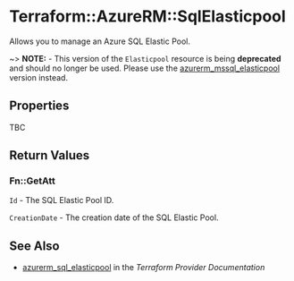 # Terraform::AzureRM::SqlElasticpool

Allows you to manage an Azure SQL Elastic Pool.

~> **NOTE:** -  This version of the `Elasticpool` resource is being **deprecated** and should no longer be used. Please use the [azurerm_mssql_elasticpool](./mssql_elasticpool.html) version instead.

## Properties

TBC

## Return Values

### Fn::GetAtt

`Id` - The SQL Elastic Pool ID.

`CreationDate` - The creation date of the SQL Elastic Pool.

## See Also

* [azurerm_sql_elasticpool](https://www.terraform.io/docs/providers/azurerm/r/sql_elasticpool.html) in the _Terraform Provider Documentation_